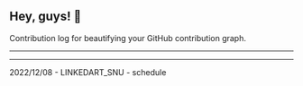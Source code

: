 ## Hey, guys! 👋

Contribution log for beautifying your GitHub contribution graph.

---



---

2022/12/08 - LINKEDART_SNU - schedule